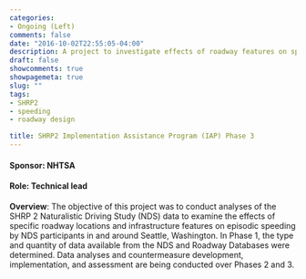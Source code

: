 ```yaml
---
categories:
- Ongoing (Left)
comments: false
date: "2016-10-02T22:55:05-04:00"
description: A project to investigate effects of roadway features on speeding
draft: false
showcomments: true
showpagemeta: true
slug: ""
tags:
- SHRP2
- speeding
- roadway design

title: SHRP2 Implementation Assistance Program (IAP) Phase 3
---
```

#### Sponsor: NHTSA
#### Role: Technical lead

__Overview__:
The objective of this project was to conduct analyses of the SHRP 2 Naturalistic Driving Study (NDS) data to examine the effects of specific roadway locations and infrastructure features on episodic speeding by NDS participants in and around Seattle, Washington. In Phase 1, the type and quantity of data available from the NDS and Roadway Databases were determined. Data analyses and countermeasure development, implementation, and assessment are being conducted over Phases 2 and 3. 

